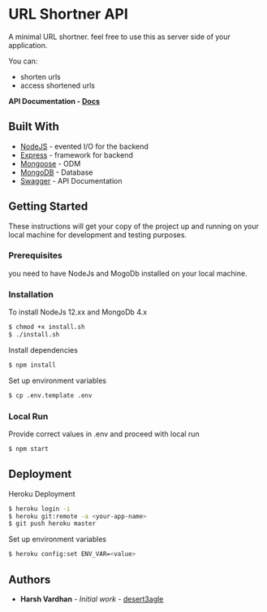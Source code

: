 # URL Shortner API

A minimal URL shortner. feel free to use this as server side of your application.

You can:
  - shorten urls
  - access shortened urls

**API Documentation - [Docs](https://sho-rt-api.herokuapp.com/swagger-ui/)**
  
<!-- 
## ToDO 
  - write tests
  - Deploy
  - swagger-ui for API documentation 
-->

## Built With


* [NodeJS](https://nodejs.org/en/docs/) -  evented I/O for the backend
* [Express](https://expressjs.com/) - framework for backend
* [Mongoose](https://mongoosejs.com/) - ODM
* [MongoDB](https://www.mongodb.com/) - Database
* [Swagger](https://swagger.io/) - API Documentation


## Getting Started

These instructions will get your copy of the project up and running on your local machine for development and testing purposes.

### Prerequisites

you need to have NodeJs and MogoDb installed on your local machine.



### Installation

To install NodeJs 12.xx and MongoDb 4.x

```sh
$ chmod +x install.sh
$ ./install.sh
```

Install dependencies 

```sh
$ npm install
```

Set up environment variables 

```sh
$ cp .env.template .env
```
### Local Run

Provide correct values in .env and proceed with local run 

```sh
$ npm start
```
<!--
## Testing
-->
## Deployment

Heroku Deployment

```sh
$ heroku login -i
$ heroku git:remote -a <your-app-name>
$ git push heroku master
```
Set up environment variables 

```sh
$ heroku config:set ENV_VAR=<value>
```

## Authors

* **Harsh Vardhan** - *Initial work* - [desert3agle](https://github.com/desert3agle)











